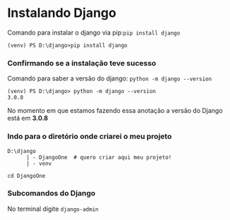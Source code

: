# Instalando Django

Comando para instalar o django via pip:```pip install django```

```(venv) PS D:\django>pip install django```

### Confirmando se a instalação teve sucesso

Comando para saber a versão do django: ```python -m django --version```

```
(venv) PS D:\django> python -m django --version
3.0.8
```

No momento em que estamos fazendo essa anotação a versão do Django está em __3.0.8__

### Indo para o diretório onde criarei o meu projeto

```
D:\django
      | - DjangoOne  # quero criar aqui meu projeto!
      | - venv
```

```cd DjangoOne```


### Subcomandos do Django

No terminal digite ```django-admin```
